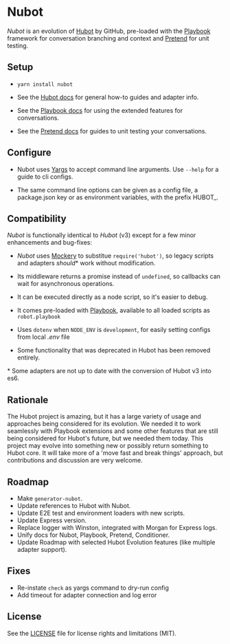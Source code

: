 # Nubot

[hubot]: http://hubot.github.com
[hubot-docs]: https://hubot.github.com/docs/scripting
[hubot-async]: https://github.com/timkinnane/hubot-async
[hubot-pretend]: https://propertyux.github.io/hubot-pretend
[hubot-playbook]: https://timkinnane.github.io/hubot-playbook
[generator-hubot]: https://github.com/github/generator-hubot
[mockery]: https://www.npmjs.com/package/mockery
[yargs]: http://yargs.js.org/docs
[dotenv]: https://www.npmjs.com/package/dotenv
[heroku]: http://www.heroku.com
[standard]: https://standardjs.com/
[babel]: https://babeljs.io/

*Nubot* is an evolution of [Hubot][hubot] by GitHub, pre-loaded with the
[Playbook][hubot-playbook] framework for conversation branching and context and
[Pretend][hubot-pretend] for unit testing.

## Setup

- `yarn install nubot`

- See the [Hubot docs][hubot-docs] for general how-to guides and adapter
info.

- See the [Playbook docs][hubot-playbook] for using the extended features for
conversations.

- See the [Pretend docs][hubot-pretend] for guides to unit testing your
conversations.

## Configure

- Nubot uses [Yargs][yargs] to accept command line arguments. Use `--help` for
a guide to cli configs.

- The same command line options can be given as a config file, a package.json
key or as environment variables, with the prefix HUBOT_.

## Compatibility

*Nubot* is functionally identical to *Hubot* (v3) except for a few minor
enhancements and bug-fixes:

- *Nubot* uses [Mockery][mockery] to substitue `require('hubot')`, so legacy
scripts and adapters _should_* work without modification.

- Its middleware returns a promise instead of `undefined`, so callbacks can
wait for asynchronous operations.

- It can be executed directly as a node script, so it's easier to debug.

- It comes pre-loaded with [Playbook][hubot-playbook], available to all loaded
scripts as `robot.playbook`

- Uses `dotenv` when `NODE_ENV` is `development`, for easily setting configs from local _.env_ file

- Some functionality that was deprecated in Hubot has been removed entirely.

\* Some adapters are not up to date with the conversion of Hubot v3 into es6.

## Rationale

The Hubot project is amazing, but it has a large variety of usage and approaches
being considered for its evolution. We needed it to work seamlessly with
Playbook extensions and some other features that are still being considered for
Hubot's future, but we needed them today. This project may evolve into something
new or possibly return something to Hubot core. It will take more of a 'move
fast and break things' approach, but contributions and discussion are very
welcome.

## Roadmap

- Make `generator-nubot`.
- Update references to Hubot with Nubot.
- Update E2E test and environment loaders with new scripts.
- Update Express version.
- Replace logger with Winston, integrated with Morgan for Express logs.
- Unify docs for Nubot, Playbook, Pretend, Conditioner.
- Update Roadmap with selected Hubot Evolution features (like multiple adapter support).

## Fixes

- Re-instate `check` as yargs command to dry-run config
- Add timeout for adapter connection and log error

## License

See the [LICENSE](LICENSE.md) file for license rights and limitations (MIT).
